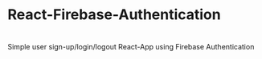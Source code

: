 # React-Firebase-Authentication
# 
Simple user sign-up/login/logout React-App using Firebase Authentication 
